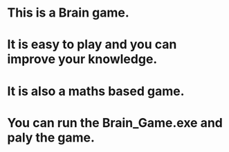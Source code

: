 # This is a Brain game.

# It is easy to play and you can improve your knowledge.

# It is also a maths based game. 

# You can run the Brain_Game.exe and paly the game. 
